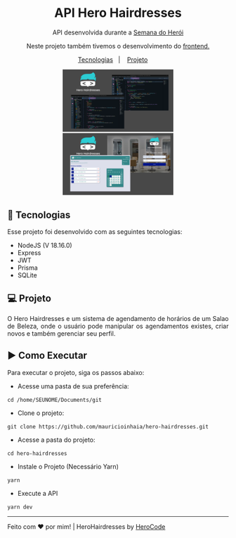 <h1 align="center"> API Hero Hairdresses </h1>

<p align="center">
API desenvolvida durante a <a href="https://www.youtube.com/@herocodebr">Semana do Herói</a>

<p align="center">
Neste projeto também tivemos o desenvolvimento do 
<a href="https://github.com/mauricioinhaia/hero-hairdresses-frontend">frontend.</a>
</p>

<p align="center">
  <a href="#-tecnologias">Tecnologias</a>&nbsp;&nbsp;&nbsp;|&nbsp;&nbsp;&nbsp;
  <a href="#-projeto">Projeto</a>&nbsp;&nbsp;&nbsp;&nbsp;&nbsp;&nbsp;
</p>

<p align="center">
  <img alt="HeroHairdresses" src=".github/previewapi.png" width="50%"> 
  <img alt="HeroHairdresses" src=".github/preview.png" width="50%">
</p>

## 🚀 Tecnologias
<p align="justify">
Esse projeto foi desenvolvido com as seguintes tecnologias:
</p>

- NodeJS (V 18.16.0)
- Express
- JWT
- Prisma
- SQLite

## 💻 Projeto

<p align="justify">
O Hero Hairdresses e um sistema de agendamento de horários de um Salao de Beleza, onde o usuário pode manipular os agendamentos existes, criar novos e também gerenciar seu perfil.
</p>

## ▶️ Como Executar

<p align="justify">
Para executar o projeto, siga os passos abaixo:

- Acesse uma pasta de sua preferência:
```
cd /home/SEUNOME/Documents/git
```
- Clone o projeto:
```
git clone https://github.com/mauricioinhaia/hero-hairdresses.git
```

- Acesse a pasta do projeto:
```
cd hero-hairdresses
```
- Instale o Projeto (Necessário Yarn)
```
yarn
```
- Execute a API
```
yarn dev
```
</p>

---

Feito com ♥ por mim! | HeroHairdresses by  [HeroCode](https://herocode.com.br/)
